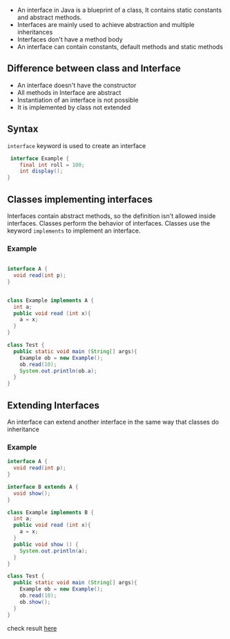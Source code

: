 * An interface in Java is a blueprint of a class, It contains static constants and abstract methods.
* Interfaces are mainly used to achieve abstraction and multiple inheritances
* Interfaces don't have a method body
* An interface can contain constants, default methods and static methods

## Difference between class and Interface

* An interface doesn't have the constructor
* All methods in Interface are abstract
* Instantiation of an interface is not possible
* It is implemented by class not extended

## Syntax

`interface` keyword is used to create an interface

```java
 interface Example {
	final int roll = 100;
	int display();
}
```

## Classes implementing interfaces

Interfaces contain abstract methods, so the definition isn't allowed inside interfaces. Classes perform the behavior of interfaces. Classes use the keyword `implements` to implement an interface.

### Example

```java

interface A {
  void read(int p);
}


class Example implements A {
  int a;
  public void read (int x){
    a = x;
  }
}

class Test {
  public static void main (String[] args){
    Example ob = new Example();
    ob.read(10);
    System.out.println(ob.a);
  }
}
```

## Extending Interfaces

An interface can extend another interface in the same way that classes do inheritance

### Example

```java
interface A {
  void read(int p);
}

interface B extends A {
  void show();
}

class Example implements B {
  int a;
  public void read (int x){
    a = x;
  }
  public void show () {
    System.out.println(a);
  }
}

class Test {
  public static void main (String[] args){
    Example ob = new Example();
    ob.read(10);
    ob.show();
  }
}

```
check result  [here](https://onecompiler.com/java/3w3vfsdgf)
